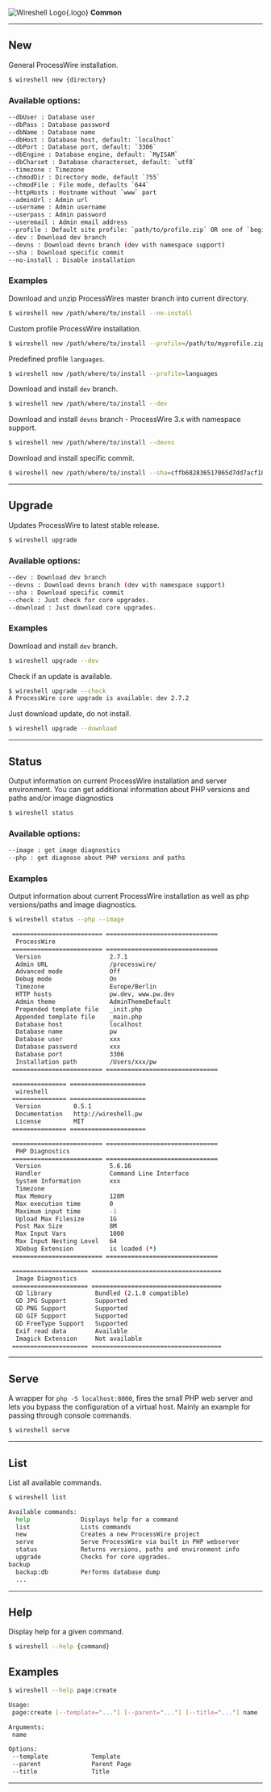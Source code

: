 ![Wireshell Logo](/assets/img/favicon-16x16.png){.logo} **Common**

---

## New

General ProcessWire installation.

```sh
$ wireshell new {directory}
```

### Available options:

```sh
--dbUser : Database user
--dbPass : Database password
--dbName : Database name
--dbHost : Database host, default: `localhost`
--dbPort : Database port, default: `3306`
--dbEngine : Database engine, default: `MyISAM`
--dbCharset : Database characterset, default: `utf8`
--timezone : Timezone
--chmodDir : Directory mode, default `755`
--chmodFile : File mode, defaults `644`
--httpHosts : Hostname without `www` part
--adminUrl : Admin url
--username : Admin username
--userpass : Admin password
--useremail : Admin email address
--profile : Default site profile: `path/to/profile.zip` OR one of `beginner, blank, classic, default, languages`
--dev : Download dev branch
--devns : Download devns branch (dev with namespace support)
--sha : Download specific commit
--no-install : Disable installation
```

### Examples

Download and unzip ProcessWires master branch into current directory.

```sh
$ wireshell new /path/where/to/install --no-install
```

Custom profile ProcessWire installation.

```sh
$ wireshell new /path/where/to/install --profile=/path/to/myprofile.zip
```

Predefined profile `languages`.

```sh
$ wireshell new /path/where/to/install --profile=languages
```

Download and install `dev` branch.

```sh
$ wireshell new /path/where/to/install --dev
```

Download and install `devns` branch - ProcessWire 3.x with namespace support.

```sh
$ wireshell new /path/where/to/install --devns
```

Download and install specific commit.

```sh
$ wireshell new /path/where/to/install --sha=cffb682836517065d7dd7acf187545a4a80f1769
```

---

## Upgrade

Updates ProcessWire to latest stable release.

```sh
$ wireshell upgrade
```

### Available options:

```sh
--dev : Download dev branch
--devns : Download devns branch (dev with namespace support)
--sha : Download specific commit
--check : Just check for core upgrades.
--download : Just download core upgrades.
```

### Examples

Download and install `dev` branch.

```sh
$ wireshell upgrade --dev
```

Check if an update is available.

```sh
$ wireshell upgrade --check
A ProcessWire core upgrade is available: dev 2.7.2
```

Just download update, do not install.

```sh
$ wireshell upgrade --download
```

---

## Status

Output information on current ProcessWire installation and server environment.
You can get additional information about PHP versions and paths and/or image diagnostics

```sh
$ wireshell status
```

### Available options:

```sh
--image : get image diagnostics
--php : get diagnose about PHP versions and paths
```

### Examples

Output information about current ProcessWire installation as well as php versions/paths and image diagnostics.

```sh
$ wireshell status --php --image

 ========================= ===============================
  ProcessWire
 ========================= ===============================
  Version                   2.7.1
  Admin URL                 /processwire/
  Advanced mode             Off
  Debug mode                On
  Timezone                  Europe/Berlin
  HTTP hosts                pw.dev, www.pw.dev
  Admin theme               AdminThemeDefault
  Prepended template file   _init.php
  Appended template file    _main.php
  Database host             localhost
  Database name             pw
  Database user             xxx
  Database password         xxx
  Database port             3306
  Installation path         /Users/xxx/pw
 ========================= ===============================

 =============== =====================
  wireshell
 =============== =====================
  Version         0.5.1
  Documentation   http://wireshell.pw
  License         MIT
 =============== =====================

 ========================= ===============================
  PHP Diagnostics
 ========================= ===============================
  Version                   5.6.16
  Handler                   Command Line Interface
  System Information        xxx
  Timezone
  Max Memory                128M
  Max execution time        0
  Maximum input time        -1
  Upload Max Filesize       1G
  Post Max Size             8M
  Max Input Vars            1000
  Max Input Nesting Level   64
  XDebug Extension          is loaded (*)
 ========================= ===============================

 ===================== ====================================
  Image Diagnostics
 ===================== ====================================
  GD library            Bundled (2.1.0 compatible)
  GD JPG Support        Supported
  GD PNG Support        Supported
  GD GIF Support        Supported
  GD FreeType Support   Supported
  Exif read data        Available
  Imagick Extension     Not available
 ===================== ====================================
```

---

## Serve

A wrapper for `php -S localhost:8000`, fires the small PHP web server and lets you bypass the configuration of a virtual host.
Mainly an example for passing through console commands.

```sh
$ wireshell serve
```

---

## List

List all available commands.

```sh
$ wireshell list

Available commands:
  help              Displays help for a command
  list              Lists commands
  new               Creates a new ProcessWire project
  serve             Serve ProcessWire via built in PHP webserver
  status            Returns versions, paths and environment info
  upgrade           Checks for core upgrades.
backup
  backup:db         Performs database dump
  ...
```

---


## Help

Display help for a  given command.

```sh
$ wireshell --help {command}
```

## Examples

```sh
$ wireshell --help page:create

Usage:
 page:create [--template="..."] [--parent="..."] [--title="..."] name

Arguments:
 name

Options:
 --template            Template
 --parent              Parent Page
 --title               Title
```

---
